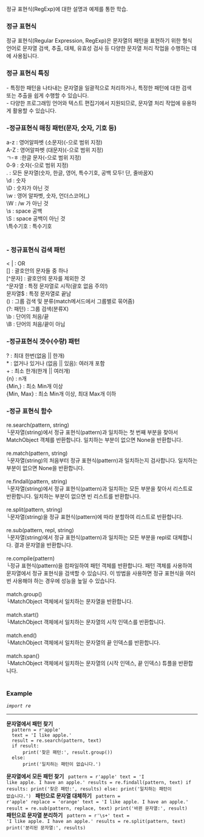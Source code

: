 정규 표현식(RegExp)에 대한 설명과 예제를 통한 학습.

<h3>정규 표현식</h3>
정규 표현식(Regular Expression, RegExp)은 문자열의 패턴을 표현하기 위한 형식 언어로 문자열 검색, 추출, 대체, 유효성 검사 등 다양한 문자열 처리 작업을 수행하는 데에 사용됩니다.

<h3>정규 표현식 특징</h3>
- 특정한 패턴을 나타내는 문자열을 일괄적으로 처리하거나, 특정한 패턴에 대한 검색 또는 추출을 쉽게 수행할 수 있습니다.<br>
- 다양한 프로그래밍 언어와 텍스트 편집기에서 지원되므로, 문자열 처리 작업에 유용하게 활용할 수 있습니다.
 
<h3>-정규표현식 매칭 패턴(문자, 숫자, 기호 등)</h3>

a-z : 영어알파벳 (소문자)(-으로 범위 지정)<br>
A-Z	: 영어알파벳 (대문자)(-으로 범위 지정)<br>
ㄱ-ㅎ	:한글 문자(-으로 범위 지정)<br>
0-9	: 숫자(-으로 범위 지정)<br>
. :	모든 문자열(숫자, 한글, 영어, 특수기호, 공백 모두! 단, 줄바꿈X)<br>
\d	: 숫자<br>
\D	: 숫자가 아닌 것<br>
\w	: 영어 알파벳, 숫자, 언더스코어(_)<br>
\W	: /w 가 아닌 것<br>
\s	: space 공백<br>
\S	: space 공백이 아닌 것<br>
\특수기호 :	특수기호<br>
<br>

<h3>- 정규표현식 검색 패턴</h3><
|	: OR<br>
[]	: 괄호안의 문자들 중 하나<br>
[^문자] :	괄호안의 문자를 제외한 것<br>
^문자열 :	특정 문자열로 시작(괄호 없음 주의!)<br>
문자열$ :	특정 문자열로 끝남<br>
() :	그룹 검색 및 분류(match메서드에서 그룹별로 묶어줌)<br>
(?: 패턴)	: 그룹 검색(분류X)<br>
\b	: 단어의 처음/끝<br>
\B	: 단어의 처음/끝이 아님<br>

<h3>-정규표현식 갯수(수량) 패턴</h3>
?	: 최대 한번(없음 || 한개)<br>
*	: 없거나 있거나 (없음 || 있음): 여러개 포함<br>
+	: 최소 한개(한개 || 여러개)<br>
{n}	: n개<br>
{Min,}	: 최소 Min개 이상<br>
{Min, Max} :	최소 Min개 이상, 최대 Max개 이하<br>

<h3><b>-정규 표현식 함수</h3></b>
re.search(pattern, string)<br>
 └문자열(string)에서 정규 표현식(pattern)과 일치하는 첫 번째 부분을 찾아서 MatchObject 객체를 반환합니다. 일치하는 부분이 없으면 None을 반환합니다.<br><br>
re.match(pattern, string)<br>
 └문자열(string)의 처음부터 정규 표현식(pattern)과 일치하는지 검사합니다. 일치하는 부분이 없으면 None을 반환합니다.<br><br>
re.findall(pattern, string)<br>
 └문자열(string)에서 정규 표현식(pattern)과 일치하는 모든 부분을 찾아서 리스트로 반환합니다. 일치하는 부분이 없으면 빈 리스트를 반환합니다.<br><br>
re.split(pattern, string)<br>
 └문자열(string)을 정규 표현식(pattern)에 따라 분할하여 리스트로 반환합니다.<br><br>
re.sub(pattern, repl, string)<br>
 └문자열(string)에서 정규 표현식(pattern)과 일치하는 모든 부분을 repl로 대체합니다. 결과 문자열을 반환합니다.<br><br>
re.compile(pattern)<br>
 └정규 표현식(pattern)을 컴파일하여 패턴 객체를 반환합니다. 패턴 객체를 사용하여 문자열에서 정규 표현식을 검색할 수 있습니다. 이 방법을 사용하면 정규 표현식을 여러 번 사용해야 하는 경우에 성능을 높일 수 있습니다.<br><br>
match.group()<br>
 └MatchObject 객체에서 일치하는 문자열을 반환합니다.<br><br>
match.start()<br>
 └MatchObject 객체에서 일치하는 문자열의 시작 인덱스를 반환합니다.<br><br>
match.end()<br>
 └MatchObject 객체에서 일치하는 문자열의 끝 인덱스를 반환합니다.<br><br>
match.span()<br>
 └MatchObject 객체에서 일치하는 문자열의 (시작 인덱스, 끝 인덱스) 튜플을 반환합니다.<br><br>
 
 <h3>Example</h3>
<i><code>import re</code></i><hr>
<b>문자열에서 패턴 찾기</b>
<code>
  pattern = r'apple'
  text = 'I like apple.'
  result = re.search(pattern, text)
  if result:
      print('찾은 패턴:', result.group())
  else:
      print('일치하는 패턴이 없습니다.')
</code>

<b>문자열에서 모든 패턴 찾기</b>
<code>
  pattern = r'apple'
  text = 'I like apple. I have an apple.'
  results = re.findall(pattern, text)
  if results:
      print('찾은 패턴:', results)
  else:
      print('일치하는 패턴이 없습니다.')
</code>
<b>패턴으로 문자열 대체하기</b>
<code>
  pattern = r'apple'
  replace = 'orange'
  text = 'I like apple. I have an apple.'
  result = re.sub(pattern, replace, text)
  print('바뀐 문자열:', result)
</code>
<b>패턴으로 문자열 분리하기</b>
<code>
  pattern = r'\s+'
  text = 'I like apple. I have an apple.'
  results = re.split(pattern, text)
  print('분리된 문자열:', results)
</code>

